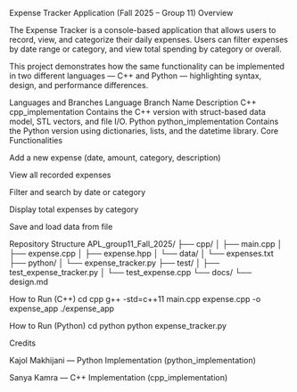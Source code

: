 Expense Tracker Application (Fall 2025 – Group 11)
Overview

The Expense Tracker is a console-based application that allows users to record, view, and categorize their daily expenses.
Users can filter expenses by date range or category, and view total spending by category or overall.

This project demonstrates how the same functionality can be implemented in two different languages — C++ and Python — highlighting syntax, design, and performance differences.

Languages and Branches
Language	Branch Name	Description
C++	cpp_implementation	Contains the C++ version with struct-based data model, STL vectors, and file I/O.
Python	python_implementation	Contains the Python version using dictionaries, lists, and the datetime library.
Core Functionalities

Add a new expense (date, amount, category, description)

View all recorded expenses

Filter and search by date or category

Display total expenses by category

Save and load data from file

Repository Structure
APL_group11_Fall_2025/
├── cpp/
│   ├── main.cpp
│   ├── expense.cpp
│   ├── expense.hpp
│   └── data/
│       └── expenses.txt
├── python/
│   └── expense_tracker.py
├── test/
│   ├── test_expense_tracker.py
│   └── test_expense.cpp
└── docs/
    └── design.md

How to Run (C++)
cd cpp
g++ -std=c++11 main.cpp expense.cpp -o expense_app
./expense_app

How to Run (Python)
cd python
python expense_tracker.py

Credits

Kajol Makhijani — Python Implementation (python_implementation)

Sanya Kamra — C++ Implementation (cpp_implementation)